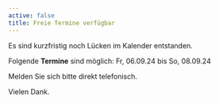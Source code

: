 ```yaml
---
active: false
title: Freie Termine verfügbar
---
```


Es sind kurzfristig noch Lücken im Kalender entstanden.

Folgende **Termine** sind möglich: Fr, 06.09.24 bis So, 08.09.24

Melden Sie sich bitte direkt telefonisch.

Vielen Dank.
